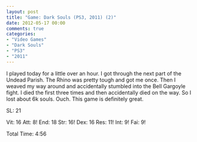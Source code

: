 ```yaml
---
layout: post
title: "Game: Dark Souls (PS3, 2011) (2)"
date: 2012-05-17 00:00
comments: true
categories:
- "Video Games"
- "Dark Souls"
- "PS3"
- "2011"
---
```


I played today for a little over an hour. I got through the next
part of the Undead Parish. The Rhino was pretty tough and got me
once. Then I weaved my way around and accidentally stumbled into
the Bell Gargoyle fight. I died the first three times and then
accidentally died on the way. So I lost about 6k souls. Ouch. This
game is definitely great.

SL: 21

Vit: 16
Att:  8!
End: 18
Str: 16!
Dex: 16
Res: 11!
Int:  9!
Fai:  9!

Total Time: 4:56
